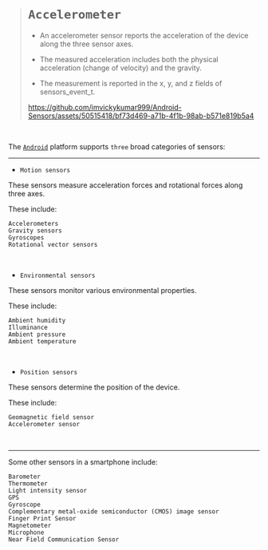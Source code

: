 > # `Accelerometer`
>
>- An accelerometer sensor reports the acceleration of the device along the three sensor axes.
>
>- The measured acceleration includes both the physical acceleration (change of velocity) and the gravity.
>
>- The measurement is reported in the x, y, and z fields of sensors_event_t.
>
> https://github.com/imvickykumar999/Android-Sensors/assets/50515418/bf73d469-a71b-4f1b-98ab-b571e819b5a4

<br>

The [`Android`](https://source.android.com/docs/core/interaction/sensors/sensor-types) platform supports `three` broad categories of sensors: 

-----------------

- `Motion sensors`

These sensors measure acceleration forces and rotational forces along three axes.

These include:

    Accelerometers
    Gravity sensors
    Gyroscopes
    Rotational vector sensors

<br>

- `Environmental sensors`

These sensors monitor various environmental properties.

These include:

    Ambient humidity
    Illuminance
    Ambient pressure
    Ambient temperature

<br>


- `Position sensors`

These sensors determine the position of the device.

These include:

    Geomagnetic field sensor
    Accelerometer sensor

<br>

----------------

Some other sensors in a smartphone include: 

    Barometer
    Thermometer
    Light intensity sensor
    GPS
    Gyroscope
    Complementary metal-oxide semiconductor (CMOS) image sensor
    Finger Print Sensor
    Magnetometer
    Microphone
    Near Field Communication Sensor
